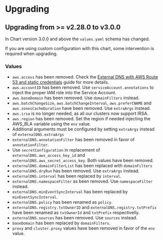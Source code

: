 # Upgrading

## Upgrading from >= v2.28.0 to v3.0.0

In Chart version 3.0.0 and above the `values.yaml` schema has changed.

If you are using custom configuration with this chart, some intervention is required when upgrading.

### Values

- `aws.access` has been removed. Check the [External DNS with AWS Route 53 and static credentials](https://docs.giantswarm.io/advanced/external-dns/aws-route53-static-creds) guide for more details.
- `aws.accountID` has been removed. Use `serviceAccount.annotations` to inject the proper IAM role into the Service Account.
- `aws.baseDomain` has been removed. Use `domainFilters` instead.
- `aws.batchChangeSize`, `aws.batchChangeInterval`, `aws.preferCNAME` and `aws.zonesCacheDuration` have been removed. Use `extraArgs` instead.
- `aws.irsa` is no longer needed, as all our clusters now support IRSA.
- `aws.region` has been removed. Set the region if needed injecting the AWS_BLA variable using the `env` value.
- Additional arguments must be configured by setting `extraArgs` instead of `externalDNS.extraArgs`
- `externalDNS.annotationFilter` has been removed in favor of `annotationFilter`.
- Use `secretConfiguration` in replacement of `externalDNS.aws_access_key_id` and `externalDNS.aws_secret_access_key`. Both values have been removed.
- `externalDNS.domainFilterList` has been replaced with `domainFilters`
- `externalDNS.dryRun` has been removed. Use `extraArgs` instead.
- `externalDNS.interval` has been replaced by `interval`.
- `externalDNS.namespaceFilter` as been removed. Use `namespaceFilter` instead.
- `externalDNS.minEventSyncInterval` has been replaced by `minEventSyncInterval`.
- `externalDNS.policy` has been renamed as `policy`.
- `externalDNS.registry.txtOwnerID` and `externalDNS.registry.txtPrefix` have been renamed as `txtOwnerId` and `txtPrefix` respectivelly.
- `externalDNS.sources` has been removed. Use `sources` instead.
- `baseDomain` has been replaced by `domainFilters`.
- `proxy` and `cluster.proxy` values have been removed in favor of the `env` value.

